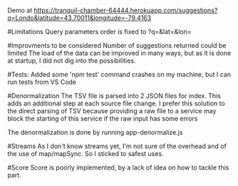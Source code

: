 Demo at https://tranquil-chamber-64444.herokuapp.com/suggestions?q=Londo&latitude=43.70011&longitude=-79.4163

#Limitations
Query parameters order is fixed to ?q=&lat=&lon=

#Improvments to be considered
Number of suggestions returned could be limited
The load of the data can be improved in many ways, but as it is done at startup, I did not dig into the possibilities.

#Tests:
Added some
'npm test' command crashes on my machine, but I can run tests from VS Code

#Denormalization
The TSV file is parsed into 2 JSON files for index. This adds an additional step at each source file change. 
I prefer this solution to the direct parsing of TSV because providing a raw file to a service may block the starting of this service if the raw input has some errors

The denormalization is done by running app-denormalize.js

#Streams
As I don't know streams yet, I'm not sure of the overhead and of the use of map/mapSync. So I sticked to safest uses.

#Score
Score is poorly implemented, by a lack of idea on how to tackle this part.
